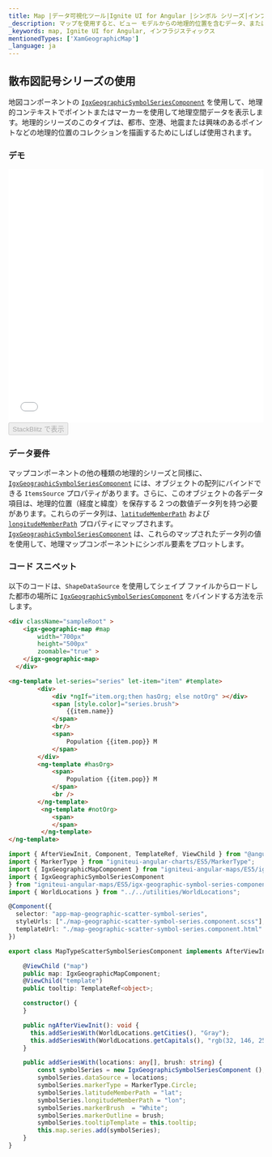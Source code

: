 ```yaml
---
title: Map |データ可視化ツール|Ignite UI for Angular |シンボル シリーズ|インフラジスティックス
_description: マップを使用すると、ビュー モデルからの地理的位置を含むデータ、またはシェープ ファイルから地理的画像マップにロードされた地理空間データを表示できます。詳細については、デモ、依存関係、使用方法、およびツールバーを参照してください。
_keywords: map, Ignite UI for Angular, インフラジスティックス
mentionedTypes: ['XamGeographicMap']
_language: ja
---
```


## 散布図記号シリーズの使用

地図コンポーネントの [`IgxGeographicSymbolSeriesComponent`](/products/ignite-ui-angular/api/docs/typescript/latest/classes/igxgeographicsymbolseriescomponent.html) を使用して、地理的コンテキストでポイントまたはマーカーを使用して地理空間データを表示します。地理的シリーズのこのタイプは、都市、空港、地震または興味のあるポイントなどの地理的位置のコレクションを描画するためにしばしば使用されます。

### デモ

<div class="sample-container loading" style="height: 500px">
    <iframe id="geo-map-type-scatter-symbol-series-iframe" src='{environment:dvDemosBaseUrl}/maps/geo-map-type-scatter-symbol-series' width="100%" height="100%" seamless frameBorder="0" onload="onXPlatSampleIframeContentLoaded(this);"></iframe>
</div>
<div>
    <button data-localize="stackblitz" disabled class="stackblitz-btn"   data-iframe-id="geo-map-type-scatter-symbol-series-iframe" data-demos-base-url="{environment:dvDemosBaseUrl}">StackBlitz で表示
    </button>
</div>

<div class="divider--half"></div>

### データ要件

マップコンポーネントの他の種類の地理的シリーズと同様に、[`IgxGeographicSymbolSeriesComponent`](/products/ignite-ui-angular/api/docs/typescript/latest/classes/igxgeographicsymbolseriescomponent.html) には、オブジェクトの配列にバインドできる `ItemsSource` プロパティがあります。さらに、このオブジェクトの各データ項目は、地理的位置（経度と緯度）を保存する 2 つの数値データ列を持つ必要があります。これらのデータ列は、[`latitudeMemberPath`](/products/ignite-ui-angular/api/docs/typescript/latest/classes/igxgeographicsymbolseriescomponent.html#latitudememberpath) および [`longitudeMemberPath`](/products/ignite-ui-angular/api/docs/typescript/latest/classes/igxgeographicsymbolseriescomponent.html#longitudememberpath) プロパティにマップされます。[`IgxGeographicSymbolSeriesComponent`](/products/ignite-ui-angular/api/docs/typescript/latest/classes/igxgeographicsymbolseriescomponent.html) は、これらのマップされたデータ列の値を使用して、地理マップコンポーネントにシンボル要素をプロットします。

### コード スニペット

以下のコードは、`ShapeDataSource` を使用してシェイプ ファイルからロードした都市の場所に [`IgxGeographicSymbolSeriesComponent`](/products/ignite-ui-angular/api/docs/typescript/latest/classes/igxgeographicsymbolseriescomponent.html) をバインドする方法を示します。

<!-- Angular -->

```html
<div className="sampleRoot" >
    <igx-geographic-map #map
        width="700px"
        height="500px"
        zoomable="true" >
    </igx-geographic-map>
  </div>

<ng-template let-series="series" let-item="item" #template>
        <div>
            <div *ngIf="item.org;then hasOrg; else notOrg" ></div>
            <span [style.color]="series.brush">
                {{item.name}}
            </span>
            <br/>
            <span>
                Population {{item.pop}} M
            </span>
        </div>
        <ng-template #hasOrg>
            <span>
                Population {{item.pop}} M
            </span>
            <br />
        </ng-template>
         <ng-template #notOrg>
            <span>
            </span>
         </ng-template>
</ng-template>
```

```ts
import { AfterViewInit, Component, TemplateRef, ViewChild } from "@angular/core";
import { MarkerType } from "igniteui-angular-charts/ES5/MarkerType";
import { IgxGeographicMapComponent } from "igniteui-angular-maps/ES5/igx-geographic-map-component";
import { IgxGeographicSymbolSeriesComponent
} from "igniteui-angular-maps/ES5/igx-geographic-symbol-series-component";
import { WorldLocations } from "../../utilities/WorldLocations";

@Component({
  selector: "app-map-geographic-scatter-symbol-series",
  styleUrls: ["./map-geographic-scatter-symbol-series.component.scss"],
  templateUrl: "./map-geographic-scatter-symbol-series.component.html"
})

export class MapTypeScatterSymbolSeriesComponent implements AfterViewInit {

    @ViewChild ("map")
    public map: IgxGeographicMapComponent;
    @ViewChild("template")
    public tooltip: TemplateRef<object>;

    constructor() {
    }

    public ngAfterViewInit(): void {
      this.addSeriesWith(WorldLocations.getCities(), "Gray");
      this.addSeriesWith(WorldLocations.getCapitals(), "rgb(32, 146, 252)");
    }

    public addSeriesWith(locations: any[], brush: string) {
        const symbolSeries = new IgxGeographicSymbolSeriesComponent ();
        symbolSeries.dataSource = locations;
        symbolSeries.markerType = MarkerType.Circle;
        symbolSeries.latitudeMemberPath = "lat";
        symbolSeries.longitudeMemberPath = "lon";
        symbolSeries.markerBrush  = "White";
        symbolSeries.markerOutline = brush;
        symbolSeries.tooltipTemplate = this.tooltip;
        this.map.series.add(symbolSeries);
    }
}
```
